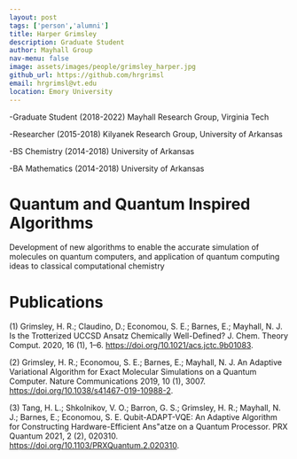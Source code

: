 ```yaml
---
layout: post 
tags: ['person','alumni']
title: Harper Grimsley 
description: Graduate Student 
author: Mayhall Group 
nav-menu: false 
image: assets/images/people/grimsley_harper.jpg
github_url: https://github.com/hrgrimsl 
email: hrgrimsl@vt.edu
location: Emory University
---
```

-Graduate Student (2018-2022) Mayhall Research Group, Virginia Tech

-Researcher (2015-2018) Kilyanek Research Group, University of Arkansas

-BS Chemistry (2014-2018) University of Arkansas

-BA Mathematics (2014-2018) University of Arkansas


# Quantum and Quantum Inspired Algorithms 
Development of new algorithms to enable the accurate simulation of molecules on quantum computers, and application of quantum computing ideas to classical computational chemistry

# Publications

(1) Grimsley, H. R.; Claudino, D.; Economou, S. E.; Barnes, E.; Mayhall, N. J. Is the Trotterized UCCSD Ansatz Chemically Well-Defined? J. Chem. Theory Comput. 2020, 16 (1), 1–6. https://doi.org/10.1021/acs.jctc.9b01083.

(2) Grimsley, H. R.; Economou, S. E.; Barnes, E.; Mayhall, N. J. An Adaptive Variational Algorithm for Exact Molecular Simulations on a Quantum Computer. Nature Communications 2019, 10 (1), 3007. https://doi.org/10.1038/s41467-019-10988-2.

(3) Tang, H. L.; Shkolnikov, V. O.; Barron, G. S.; Grimsley, H. R.; Mayhall, N. J.; Barnes, E.; Economou, S. E. Qubit-ADAPT-VQE: An Adaptive Algorithm for Constructing Hardware-Efficient Ans\"atze on a Quantum Processor. PRX Quantum 2021, 2 (2), 020310. https://doi.org/10.1103/PRXQuantum.2.020310.
